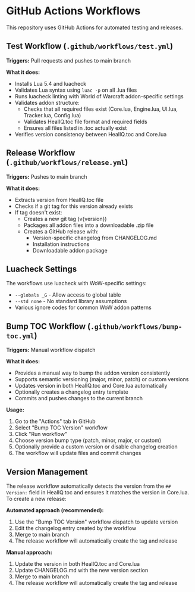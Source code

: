 # GitHub Actions Workflows

This repository uses GitHub Actions for automated testing and releases.

## Test Workflow (`.github/workflows/test.yml`)

**Triggers:** Pull requests and pushes to main branch

**What it does:**
- Installs Lua 5.4 and luacheck
- Validates Lua syntax using `luac -p` on all .lua files
- Runs luacheck linting with World of Warcraft addon-specific settings
- Validates addon structure:
  - Checks that all required files exist (Core.lua, Engine.lua, UI.lua, Tracker.lua, Config.lua)
  - Validates HealIQ.toc file format and required fields
  - Ensures all files listed in .toc actually exist
- Verifies version consistency between HealIQ.toc and Core.lua

## Release Workflow (`.github/workflows/release.yml`)

**Triggers:** Pushes to main branch

**What it does:**
- Extracts version from HealIQ.toc file
- Checks if a git tag for this version already exists
- If tag doesn't exist:
  - Creates a new git tag (v{version})
  - Packages all addon files into a downloadable .zip file
  - Creates a GitHub release with:
    - Version-specific changelog from CHANGELOG.md
    - Installation instructions
    - Downloadable addon package

## Luacheck Settings

The workflows use luacheck with WoW-specific settings:
- `--globals _G` - Allow access to global table
- `--std none` - No standard library assumptions
- Various ignore codes for common WoW addon patterns

## Bump TOC Workflow (`.github/workflows/bump-toc.yml`)

**Triggers:** Manual workflow dispatch

**What it does:**
- Provides a manual way to bump the addon version consistently
- Supports semantic versioning (major, minor, patch) or custom versions
- Updates version in both HealIQ.toc and Core.lua automatically
- Optionally creates a changelog entry template
- Commits and pushes changes to the current branch

**Usage:**
1. Go to the "Actions" tab in GitHub
2. Select "Bump TOC Version" workflow
3. Click "Run workflow"
4. Choose version bump type (patch, minor, major, or custom)
5. Optionally provide a custom version or disable changelog creation
6. The workflow will update files and commit changes

## Version Management

The release workflow automatically detects the version from the `## Version:` field in HealIQ.toc and ensures it matches the version in Core.lua. To create a new release:

**Automated approach (recommended):**
1. Use the "Bump TOC Version" workflow dispatch to update version
2. Edit the changelog entry created by the workflow
3. Merge to main branch
4. The release workflow will automatically create the tag and release

**Manual approach:**
1. Update the version in both HealIQ.toc and Core.lua
2. Update CHANGELOG.md with the new version section
3. Merge to main branch
4. The release workflow will automatically create the tag and release